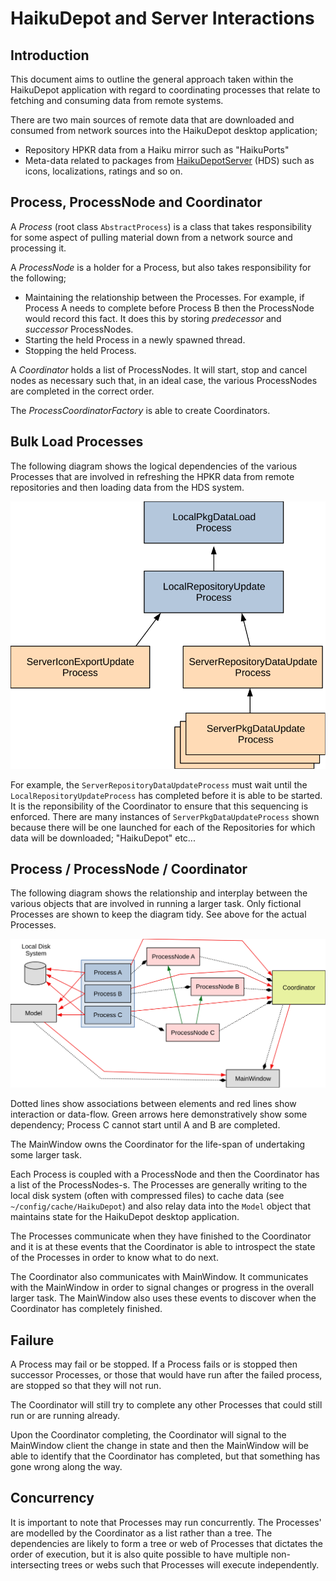 # HaikuDepot and Server Interactions

## Introduction

This document aims to outline the general approach taken within the HaikuDepot application with regard to coordinating processes that relate to fetching and consuming data from remote systems.

There are two main sources of remote data that are downloaded and consumed from network sources into the HaikuDepot desktop application;

* Repository HPKR data from a Haiku mirror such as "HaikuPorts"
* Meta-data related to packages from [HaikuDepotServer](http://depot.haiku-os.org) (HDS) such as icons, localizations, ratings and so on.

## Process, ProcessNode and Coordinator

A _Process_ (root class ```AbstractProcess```) is a class that takes responsibility for some aspect of pulling material down from a network source and processing it.

A _ProcessNode_ is a holder for a Process, but also takes responsibility for the following;

* Maintaining the relationship between the Processes.  For example, if Process A needs to complete before Process B then the ProcessNode would record this fact.  It does this by storing _predecessor_ and _successor_ ProcessNodes.
* Starting the held Process in a newly spawned thread.
* Stopping the held Process.

A _Coordinator_ holds a list of ProcessNodes.  It will start, stop and cancel nodes as necessary such that, in an ideal case, the various ProcessNodes are completed in the correct order.

The _ProcessCoordinatorFactory_ is able to create Coordinators.

## Bulk Load Processes

The following diagram shows the logical dependencies of the various Processes that are involved in refreshing the HPKR data from remote repositories and then loading data from the HDS system.

![Process Dependencies](images/processes.svg)

For example, the ```ServerRepositoryDataUpdateProcess``` must wait until the ```LocalRepositoryUpdateProcess``` has completed before it is able to be started.  It is the reponsibility of the Coordinator to ensure that this sequencing is enforced.  There are many instances of ```ServerPkgDataUpdateProcess``` shown because there will be one launched for each of the Repositories for which data will be downloaded; "HaikuDepot" etc...

## Process / ProcessNode / Coordinator

The following diagram shows the relationship and interplay between the various objects that are involved in running a larger task.  Only fictional Processes are shown to keep the diagram tidy.  See above for the actual Processes.

![Process Relationship and Interplay](images/process-interplay.svg)

Dotted lines show associations between elements and red lines show interaction or data-flow.  Green arrows here demonstratively show some dependency; Process C cannot start until A and B are completed.

The MainWindow owns the Coordinator for the life-span of undertaking some larger task.

Each Process is coupled with a ProcessNode and then the Coordinator has a list of the ProcessNodes-s.  The Processes are generally writing to the local disk system (often with compressed files) to cache data (see ```~/config/cache/HaikuDepot```) and also relay data into the ```Model``` object that maintains state for the HaikuDepot desktop application.

The Processes communicate when they have finished to the Coordinator and it is at these events that the Coordinator is able to introspect the state of the Processes in order to know what to do next.

The Coordinator also communicates with MainWindow.  It communicates with the MainWindow in order to signal changes or progress in the overall larger task.  The MainWindow also uses these events to discover when the Coordinator has completely finished.

## Failure

A Process may fail or be stopped.  If a Process fails or is stopped then successor Processes, or those that would have run after the failed process, are stopped so that they will not run.

The Coordinator will still try to complete any other Processes that could still run or are running already.

Upon the Coordinator completing, the Coordinator will signal to the MainWindow client the change in state and then the MainWindow will be able to identify that the Coordinator has completed, but that something has gone wrong along the way.

## Concurrency

It is important to note that Processes may run concurrently.  The Processes' are modelled by the Coordinator as a list rather than a tree.  The dependencies are likely to form a tree or web of Processes that dictates the order of execution, but it is also quite possible to have multiple non-intersecting trees or webs such that Processes will execute independently.
